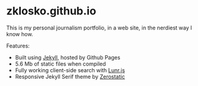 # zklosko.github.io

This is my personal journalism portfolio, in a web site, in the nerdiest way
I know how.

Features:

- Built using [Jekyll](https://www.jekyllrb.com), hosted by Github Pages
- 5.6 Mb of static files when compiled
- Fully working client-side search with [Lunr.js](https://www.lunrjs.com)
- Responsive Jekyll Serif theme by [Zerostatic](https://www.zerostatic.io/)